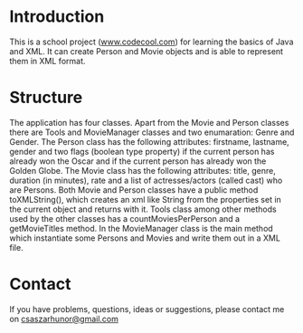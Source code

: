Introduction
============

This is a school project (www.codecool.com) for learning the basics of Java and XML. It can create Person and Movie
objects and is able to represent them in XML format.


Structure
====================================

The application has four classes. Apart from the Movie and Person classes there are Tools and MovieManager classes
and two enumaration: Genre and Gender.
The Person class has the following attributes: firstname, lastname, gender and two flags (boolean type property) 
if the current person has already won the Oscar and if the current person has already won the Golden Globe.
The Movie class has the following attributes: title, genre, duration (in minutes), rate and a list of 
actresses/actors (called cast) who are Persons.
Both Movie and Person classes have a public method toXMLString(), which creates an xml like String from the 
properties set in the current object and returns with it.
Tools class among other methods used by the other classes has a countMoviesPerPerson and a getMovieTitles method.
In the MovieManager class is the main method which instantiate some Persons and Movies and write them out in a XML
file.


Contact
========================================

If you have problems, questions, ideas or suggestions, please contact me on csaszarhunor@gmail.com
